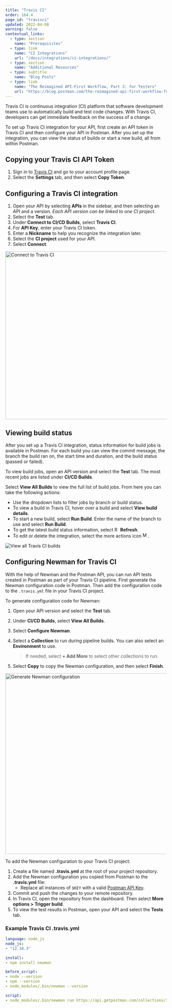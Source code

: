 ```yaml
---
title: "Travis CI"
order: 164.4
page_id: "travisci"
updated: 2022-04-08
warning: false
contextual_links:
  - type: section
    name: "Prerequisites"
  - type: link
    name: "CI Integrations"
    url: "/docs/integrations/ci-integrations/"
  - type: section
    name: "Additional Resources"
  - type: subtitle
    name: "Blog Posts"
  - type: link
    name: "The Reimagined API-First Workflow, Part 2: for Testers"
    url: "https://blog.postman.com/the-reimagined-api-first-workflow-for-testers/"
---
```


Travis CI is continuous integration (CI) platform that software development teams use to automatically build and test code changes. With Travis CI, developers can get immediate feedback on the success of a change.

To set up Travis CI integration for your API, first create an API token in Travis CI and then configure your API in Postman. After you set up the integration, you can view the status of builds or start a new build, all from within Postman.

## Copying your Travis CI API Token

1. Sign in to [Travis CI](https://app.travis-ci.com/account/preferences) and go to your account profile page.
1. Select the **Settings** tab, and then select **Copy Token**.

## Configuring a Travis CI integration

1. Open your API by selecting **APIs** in the sidebar, and then selecting an API and a version. *Each API version can be linked to one CI project*.
1. Select the **Test** tab.
1. Under **Connect to CI/CD Builds**, select **Travis CI**.
1. For **API Key**, enter your Travis CI token.
1. Enter a **Nickname** to help you recognize the integration later.
1. Select the **CI project** used for your API.
1. Select **Connect**.

<img alt="Connect to Travis CI" src="https://assets.postman.com/postman-docs/travis-ci-connect-project-v9-15.jpg" width="522px">

## Viewing build status

After you set up a Travis CI integration, status information for build jobs is available in Postman. For each build you can view the commit message, the branch the build ran on, the start time and duration, and the build status (passed or failed).

To view build jobs, open an API version and select the **Test** tab. The most recent jobs are listed under **CI/CD Builds**.

Select **View All Builds** to view the full list of build jobs. From here you can take the following actions:

* Use the dropdown lists to filter jobs by branch or build status.
* To view a build in Travis CI, hover over a build and select **View build details**.
* To start a new build, select **Run Build**. Enter the name of the branch to use and select **Run Build**.
* To get the latest build status information, select <img alt="Refresh icon" src="https://assets.postman.com/postman-docs/icon-refresh-v9-5.jpg#icon" width="14px"> **Refresh**.
* To edit or delete the integration, select the more actions icon <img alt="More actions icon" src="https://assets.postman.com/postman-docs/icon-more-actions-v9.jpg#icon" width="16px">.

<img alt="View all Travis CI builds" src="https://assets.postman.com/postman-docs/travis-ci-view-builds-v9-15.jpg">

## Configuring Newman for Travis CI

With the help of Newman and the Postman API, you can run API tests created in Postman as part of your Travis CI pipeline. First generate the Newman configuration code in Postman. Then add the configuration code to the `.travis.yml` file in your Travis CI project.

To generate configuration code for Newman:

1. Open your API version and select the **Test** tab.
1. Under **CI/CD Builds**, select **View All Builds**.
1. Select **Configure Newman**.
1. Select a **Collection** to run during pipeline builds. You can also select an **Environment** to use.

    > If needed, select **+ Add More** to select other collections to run.

1. Select **Copy** to copy the Newman configuration, and then select **Finish**.

<img alt="Generate Newman configuration" src="https://assets.postman.com/postman-docs/travis-ci-generate-newman-v9-15.jpg" width="562">

To add the Newman configuration to your Travis CI project:

1. Create a file named **.travis.yml** at the root of your project repository.
1. Add the Newman configuration you copied from Postman to the **.travis.yml** file:
    * Replace all instances of `$KEY` with a valid [Postman API Key](/docs/developer/intro-api/#generating-a-postman-api-key).
1. Commit and push the changes to your remote repository.
1. In Travis CI, open the repository from the dashboard. Then select **More options > Trigger build**.
1. To view the test results in Postman, open your API and select the **Tests** tab.

### Example Travis CI .travis.yml

```yaml
language: node_js
node_js:
- "12.18.3"

install:
- npm install newman

before_script:
- node --version
- npm --version
- node_modules/.bin/newman --version

script:
- node_modules/.bin/newman run https://api.getpostman.com/collections/789883-00912b43-80d9-4123-b6cb-f933e1828e77?apikey=$KEY --environment https://api.getpostman.com/environments/5d1b4d44-ac1e-4eb6-9062-b28cd96333a4?apikey=$KEY

```

